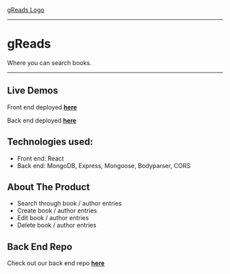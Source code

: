 [gReads Logo](#)
___
# gReads
Where you can search books.
___
## Live Demos
Front end deployed **[here](#)**

Back end deployed **[here](http://gread-backend.herokuapp.com/)**

## Technologies used:

 - Front end: React
 - Back end: MongoDB, Express, Mongoose, Bodyparser, CORS

## About The Product
 - Search through book / author entries
 - Create book / author entries
 - Edit book / author entries
 - Delete book / author entries

## Back End Repo
Check out our back end repo **[here](https://github.com/rusticpenguin/gReads-Backend)**
